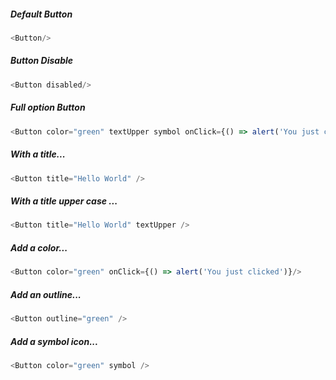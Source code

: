 ##### Default Button

```js
<Button/>
```

##### Button Disable

```js
<Button disabled/>
```

##### Full option Button

```js
<Button color="green" textUpper symbol onClick={() => alert('You just clicked')}/>
```

##### With a title...

```js
<Button title="Hello World" />

```
##### With a title upper case ...

```js
<Button title="Hello World" textUpper />
```

##### Add a color...

```js
<Button color="green" onClick={() => alert('You just clicked')}/>
```

##### Add an outline...

```js
<Button outline="green" />
```

##### Add a symbol icon...

```js
<Button color="green" symbol />
```
